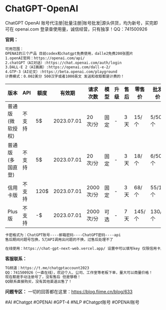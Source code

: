 # ChatGPT-OpenAI
ChatGPT OpenAI 账号代注册|批量注册|账号批发|源头供货，均为新号，买完即可在 openai.com 登录查使用量，诚信经营，只有独享！QQ：741500926

**官网：**
```html
可用范围：
OPENAI的三个产品 目前codex和chatgpt免费使用，dalle2免费200张图片
1.openAI官网：https://openai.com/api/
2.chatGPT（AI对话）:https://chat.openai.com/auth/login
3.DALL·E 2（AI画画）:https://openai.com/dall-e-2/
4.GTP-3（AI论文）:https://beta.openai.com/playground
计费模式：0.002美分 500汉字或者1000英文 发送和收取都是计费的！
```
版本 | API | 额度 | 有效期 | 请求次数 | 模型 | 升级 | 售后 | 零售价 | 批发价 
--- | --- | --- | --- | --- | --- | --- | --- | --- | --- 
普通版(微软授权) | 不支持 | 5$ | 2023.07.01 | 20次/分 | 固定 | - | 3天 | 15/个 | 5/50个
普通版(多国直登) | 不支持 | 5$ | 2023.07.01 | 20次/分 | 固定 | - | 3天 | 18/个 | 6/50个
信用卡版 | 不支持 | 120$ | 2023.07.01 | 2000次/分 | 固定 | - | 3天 | 68/个 | 55/10个
Plus版 | 不支持 | -$ | 2023.07.01 | 2000次/分 | 可选 | - | 7天 | 145/个 | 130/5个

```html
卡密格式为：ChatGPT账号----邮箱密码----ChatGPT密码----api
售后期间问题号包换，5刀API调用出问题的不换，过售后处理不了

在线使用：https://chat-gpt-next-web.vercel.app/ 设置中可以填写key 仅限信用卡版本和Plus版本使用
```

**客服联系：**
```html
TG频道：https://t.me/chatgptaccount2023
QQ：741500926（一直在线），欢迎个人、公司、工作室等老板下单，量大可以商量价格！
现在都是手动注册号了，没有售后 但是够稳！
QQ联系直接购买，没有其他渠道出售了！

```
**问题专区：**
一切的回答都在这里：https://blog.fiime.cn/blog/633

#AI #Chatgpt #OPENAI #GPT-4 #NLP #Chatgpt账号 #OPENAI账号

